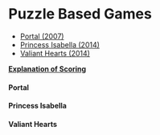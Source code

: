 # Puzzle Based Games

* [Portal (2007)](#portal)
* [Princess Isabella (2014)](#princess-isabella)
* [Valiant Hearts (2014)](#valiant-hearts)

[**Explanation of Scoring**](https://aureliussr.github.io/aurelius-reviews/rubric)

#### Portal

#### Princess Isabella

#### Valiant Hearts
